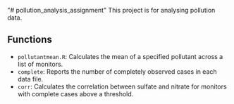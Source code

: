 "# pollution_analysis_assignment" 
This project is for analysing pollution data.
## Functions
- `pollutantmean.R`: Calculates the mean of a specified pollutant across a list of monitors.
- `complete`: Reports the number of completely observed cases in each data file.
- `corr`: Calculates the correlation between sulfate and nitrate for monitors with complete cases above a threshold.
